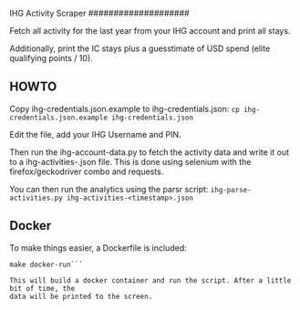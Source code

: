 IHG Activity Scraper
####################

Fetch all activity for the last year from your IHG account and print all stays.

Additionally, print the IC stays plus a guesstimate of USD spend (elite qualifying points / 10).

HOWTO
-----

Copy ihg-credentials.json.example to ihg-credentials.json:
```cp ihg-credentials.json.example ihg-credentials.json```

Edit the file, add your IHG Username and PIN.

Then run the ihg-account-data.py to fetch the activity data and write it out to a
ihg-activities-<timestamp>.json file. This is done using selenium with the firefox/geckodriver
combo and requests.

You can then run the analytics using the parsr script:
```ihg-parse-activities.py ihg-activities-<timestamp>.json```

Docker
------

To make things easier, a Dockerfile is included:

```make docker-build
make docker-run```

This will build a docker container and run the script. After a little bit of time, the
data will be printed to the screen.

